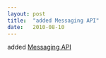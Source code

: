 ```yaml
---
layout: post
title:  "added Messaging API"
date:   2010-08-10
---
```


added <a href="http://dret.typepad.com/dretblog/2010/08/html5-messaging-api.html">Messaging API</a>
